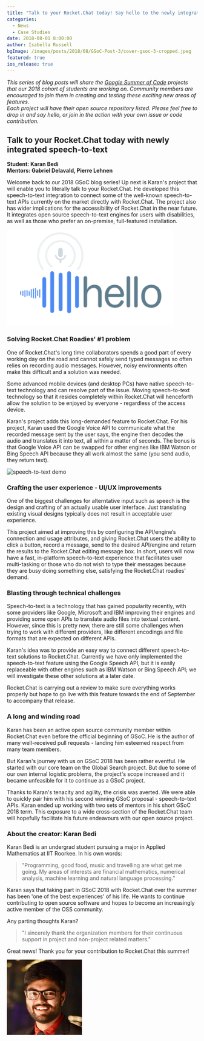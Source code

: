 ```yaml
---
title: "Talk to your Rocket.Chat today! Say hello to the newly integrated speech-to-text (GSoC 2018 project)"
categories:
  - News
  - Case Studies
date: 2018-08-01 8:00:00
author: Isabella Russell
bgImage: /images/posts/2018/08/GSoC-Post-3/cover-gsoc-3-cropped.jpeg
featured: true
ios_release: true
---
```


_This series of blog posts will share the [Google Summer of Code](https://rocket.chat/docs/contributing/google-summer-of-code) projects that our 2018 cohort of students are working on. Community members are encouraged to join them in creating and testing these exciting new areas of features.<br/>Each project will have their open source repository listed.  Please feel free to drop in and say hello, or join in the action with your own issue or code contribution.<br/>_

## Talk to your Rocket.Chat today with newly integrated speech-to-text
**Student: Karan Bedi <br/> Mentors: Gabriel Delavald, Pierre Lehnen**

Welcome back to our 2018 GSoC blog series! Up next is Karan's project that will enable you to literally talk to your Rocket.Chat.  He developed this speech-to-text integration to connect some of the well-known speech-to-text APIs currently on the market directly with Rocket.Chat. The project also has wider implications for the accessibility of Rocket.Chat in the near future. It integrates open source speech-to-text engines for users with disabilities, as well as those who prefer an on-premise, full-featured installation.

<img alt="Google Cloud api" src="/images/posts/2018/08/GSoC-Post-3/API-language-2.png" />


### Solving Rocket.Chat Roadies' #1 problem

One of Rocket.Chat's long time collaborators spends a good part of every working day on the road and cannot safely send typed messages so often relies on recording audio messages. However, noisy environments often make this difficult and a solution was needed.

Some advanced mobile devices (and desktop PCs) have native speech-to-text technology and can resolve part of the issue.  Moving speech-to-text technology so that it resides completely within Rocket.Chat will henceforth allow the solution to be enjoyed by everyone - regardless of the access device.

Karan's project adds this long-demanded feature to Rocket.Chat. For his project, Karan used the Google Voice API to communicate what the recorded message sent by the user says, the engine then decodes the audio and translates it into text, all within a matter of seconds. The bonus is that Google Voice API can be swapped for other engines like IBM Watson or Bing Speech API because they all work almost the same (you send audio, they return text).

<img alt="speech-to-text demo" src="https://user-images.githubusercontent.com/122633/43922340-6f942bcc-9bec-11e8-90d6-d571ddb0d81e.gif"/>

### Crafting the user experience - UI/UX improvements

One of the biggest challenges for alterntative input such as speech is the design and crafting of an actually usable user interface.  Just translating existing visual designs typically does not result in acceptable user experience.

This project aimed at improving this by configuring the API/engine’s connection and usage attributes, and giving Rocket.Chat users the ability to click a button, record a message, send to the desired API/engine and return the results to the Rocket.Chat editing message box. In short, users will now have a fast, in-platform speech-to-text experience that facilitates user multi-tasking or those who do not wish to type their messages because they are busy doing something else, satisfying the Rocket.Chat roadies' demand.

### Blasting through technical challenges

Speech-to-text is a technology that has gained popularity recently, with some providers like Google, Microsoft and IBM improving their engines and providing some open APIs to translate audio files into textual content. However, since this is pretty new, there are still some challenges when trying to work with different providers, like different encodings and file formats that are expected on different APIs.

Karan's idea was to provide an easy way to connect different speech-to-text solutions to Rocket.Chat. Currently we have only implemented the speech-to-text feature using the Google Speech API, but it is easily replaceable with other engines such as IBM Watson or Bing Speech API; we will investigate these other solutions at a later date.

Rocket.Chat is carrying out a review to make sure everything works properly but hope to go live with this feature towards the end of September to accompany that release.

### A long and winding road

Karan has been an active open source community member within Rocket.Chat even before the official beginning of GSoC.  He is the author of many well-received pull requests - landing him esteemed respect from many team members.

But Karan's journey with us on GSoC 2018 has been rather eventful. He started with our core team on the Global Search project.  But due to some of our own internal logistic problems, the project's scope increased and it became unfeasible for it to continue as a GSoC project.

Thanks to Karan's tenacity and agility, the crisis was averted.  We were able to quickly pair him with his second winning GSoC proposal - speech-to-text APIs. Karan ended up working with two sets of mentors in his short GSoC 2018 term. This exposure to a wide cross-section of the Rocket.Chat team will hopefully facilitate his future endeavours with our open source project.

### About the creator: Karan Bedi

Karan Bedi is an undergrad student pursuing a major in Applied Mathematics at IIT Roorkee.
In his own words:
> "Programming, good food, music and travelling are what get me going. My areas of interests are financial mathematics, numerical analysis, machine learning and natural language processing."

Karan says that taking part in GSoC 2018 with Rocket.Chat over the summer has been 'one of the best experiences' of his life. He wants to continue contributing to open source software and hopes to become an increasingly active member of the OSS community.

Any parting thoughts Karan?

> "I sincerely thank the organization members for their continuous support in project and non-project related matters."

Great news! Thank you for your contribution to Rocket.Chat this summer!

![Karan Bedi](/images/posts/2018/08/GSoC-Post-3/Karan-Bedi-GSoC-3.png)


